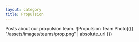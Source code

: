 ```yaml
---
layout: category
title: Propulsion
---
```


Posts about our propulsion team.
![Propulsion Team Photo]({{ "/assets/images/teams/prop.png" | absolute_url }})